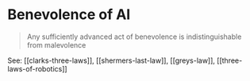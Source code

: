 # Benevolence of AI

> Any sufficiently advanced act of benevolence is indistinguishable from malevolence

See: [[clarks-three-laws]], [[shermers-last-law]], [[greys-law]], [[three-laws-of-robotics]]